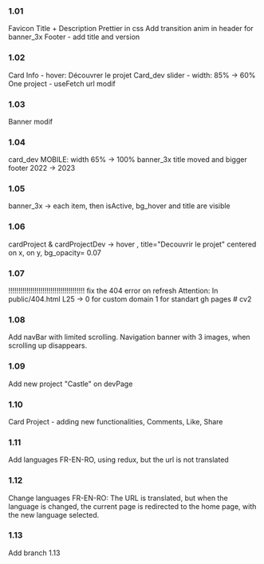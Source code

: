 ### 1.01 
Favicon Title + Description Prettier in css Add transition anim in header for banner_3x Footer - add title and version 

### 1.02 
Card Info - hover: Découvrer le projet Card_dev slider - width: 85% -> 60% One project - useFetch url modif 

### 1.03 
Banner modif 

### 1.04 
card_dev MOBILE: width 65% -> 100% banner_3x title moved and bigger footer 2022 -> 2023 

### 1.05 
banner_3x -> each item, then isActive, bg_hover and title are visible 

### 1.06 
cardProject & cardProjectDev -> hover , title="Decouvrir le projet" centered on x, on y, bg_opacity= 0.07 

### 1.07 
!!!!!!!!!!!!!!!!!!!!!!!!!!!!!!!!!!!!!! fix the 404 error on refresh Attention: In public/404.html L25 -> 0 for custom domain 1 for standart gh pages # cv2

### 1.08
Add navBar with limited scrolling. Navigation banner with 3 images,  when scrolling up disappears.

### 1.09
Add new project "Castle" on devPage

### 1.10 
Card Project - adding new functionalities, Comments, Like, Share

### 1.11
Add languages FR-EN-RO, using redux,  but the url is not translated

### 1.12 
Change languages FR-EN-RO: 
The URL is translated, but when the language is changed, the current page is redirected to the home page, with the new language selected.

### 1.13
Add branch 1.13